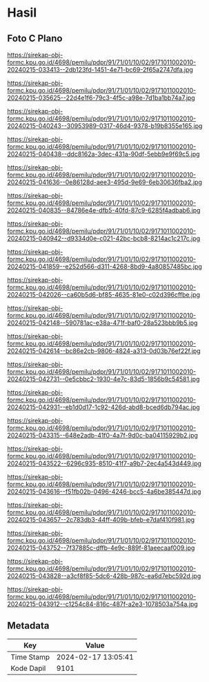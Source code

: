 # Hasil

## Foto C Plano

https://sirekap-obj-formc.kpu.go.id/4698/pemilu/pdpr/91/71/01/10/02/9171011002010-20240215-033413--2db123fd-1451-4e71-bc69-2f65a2747dfa.jpg

https://sirekap-obj-formc.kpu.go.id/4698/pemilu/pdpr/91/71/01/10/02/9171011002010-20240215-035625--22d4e1f6-79c3-4f5c-a98e-7d1ba1bb74a7.jpg

https://sirekap-obj-formc.kpu.go.id/4698/pemilu/pdpr/91/71/01/10/02/9171011002010-20240215-040243--30953989-0317-46d4-9378-b19b8355e165.jpg

https://sirekap-obj-formc.kpu.go.id/4698/pemilu/pdpr/91/71/01/10/02/9171011002010-20240215-040438--ddc8162a-3dec-431a-90df-5ebb9e9f69c5.jpg

https://sirekap-obj-formc.kpu.go.id/4698/pemilu/pdpr/91/71/01/10/02/9171011002010-20240215-041636--0e86128d-aee3-495d-9e69-6eb30636fba2.jpg

https://sirekap-obj-formc.kpu.go.id/4698/pemilu/pdpr/91/71/01/10/02/9171011002010-20240215-040835--84786e4e-dfb5-40fd-87c9-6285f4adbab6.jpg

https://sirekap-obj-formc.kpu.go.id/4698/pemilu/pdpr/91/71/01/10/02/9171011002010-20240215-040942--d9334d0e-c021-42bc-bcb8-8214ac1c217c.jpg

https://sirekap-obj-formc.kpu.go.id/4698/pemilu/pdpr/91/71/01/10/02/9171011002010-20240215-041859--e252d566-d311-4268-8bd9-4a80857485bc.jpg

https://sirekap-obj-formc.kpu.go.id/4698/pemilu/pdpr/91/71/01/10/02/9171011002010-20240215-042026--ca60b5d6-bf85-4635-81e0-c02d396cffbe.jpg

https://sirekap-obj-formc.kpu.go.id/4698/pemilu/pdpr/91/71/01/10/02/9171011002010-20240215-042148--590781ac-e38a-471f-baf0-28a523bbb9b5.jpg

https://sirekap-obj-formc.kpu.go.id/4698/pemilu/pdpr/91/71/01/10/02/9171011002010-20240215-042614--bc86e2cb-9806-4824-a313-0d03b76ef22f.jpg

https://sirekap-obj-formc.kpu.go.id/4698/pemilu/pdpr/91/71/01/10/02/9171011002010-20240215-042731--0e5cbbc2-1930-4e7c-83d5-1856b9c54581.jpg

https://sirekap-obj-formc.kpu.go.id/4698/pemilu/pdpr/91/71/01/10/02/9171011002010-20240215-042931--eb1d0d17-1c92-426d-abd8-bced6db794ac.jpg

https://sirekap-obj-formc.kpu.go.id/4698/pemilu/pdpr/91/71/01/10/02/9171011002010-20240215-043315--648e2adb-41f0-4a7f-9d0c-ba04115929b2.jpg

https://sirekap-obj-formc.kpu.go.id/4698/pemilu/pdpr/91/71/01/10/02/9171011002010-20240215-043522--6296c935-8510-41f7-a9b7-2ec4a543d449.jpg

https://sirekap-obj-formc.kpu.go.id/4698/pemilu/pdpr/91/71/01/10/02/9171011002010-20240215-043616--f51fb02b-0496-4246-bcc5-4a6be385447d.jpg

https://sirekap-obj-formc.kpu.go.id/4698/pemilu/pdpr/91/71/01/10/02/9171011002010-20240215-043657--2c783db3-44ff-409b-bfeb-e7daf410f981.jpg

https://sirekap-obj-formc.kpu.go.id/4698/pemilu/pdpr/91/71/01/10/02/9171011002010-20240215-043752--7f37885c-dffb-4e9c-889f-81aeecaaf009.jpg

https://sirekap-obj-formc.kpu.go.id/4698/pemilu/pdpr/91/71/01/10/02/9171011002010-20240215-043828--a3cf8f85-5dc6-428b-987c-ea6d7ebc592d.jpg

https://sirekap-obj-formc.kpu.go.id/4698/pemilu/pdpr/91/71/01/10/02/9171011002010-20240215-043912--c1254c84-816c-487f-a2e3-1078503a754a.jpg


## Metadata

| Key        | Value               |
| ---------- | ------------------- |
| Time Stamp | 2024-02-17 13:05:41 |
| Kode Dapil | 9101                |



